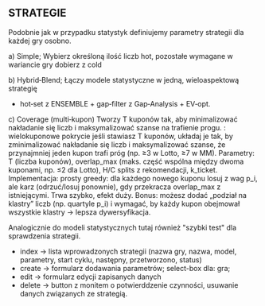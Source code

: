 ## STRATEGIE

Podobnie jak w przypadku statystyk definiujemy parametry strategii dla każdej gry osobno. 

a) Simple;
Wybierz określoną ilość liczb hot, pozostałe wymagane w wariancie gry dobierz z cold

b) Hybrid‑Blend;
Łączy modele statystyczne w jedną, wieloaspektową strategię

- hot‑set z ENSEMBLE + gap‑filter z Gap‑Analysis + EV‑opt.

c) Coverage (multi‑kupon)
Tworzy T kuponów tak, aby minimalizować nakładanie się liczb i maksymalizować szanse na trafienie progu. 
: wielokuponowe pokrycie jeśli stawiasz T kuponów, układaj je tak, by zminimalizować nakładanie się liczb i maksymalizować szanse, że przynajmniej jeden kupon trafi próg (np. ≥3 w Lotto, ≥7 w MM).
Parametry:
T (liczba kuponów), overlap_max (maks. część wspólna między dwoma kuponami, np. ≤2 dla Lotto), H/C splits z rekomendacji, k_ticket.
Implementacja: prosty greedy: dla każdego nowego kuponu losuj z wag p_i, ale karz (odrzuć/losuj ponownie), gdy przekracza overlap_max z istniejącymi. Trwa szybko, efekt duży.
Bonus: możesz dodać „podział na klastry” liczb (np. quartyle p_i) i wymagać, by każdy kupon obejmował wszystkie klastry → lepsza dywersyfikacja.

Analogicznie do modeli statystycznych tutaj również "szybki test" dla sprawdzenia strategii.

- index -> lista wprowadzonych strategii (nazwa gry, nazwa, model, parametry, start cyklu, następny, przetworzono, status)
- create -> formularz dodawania parametrów; select-box dla: gra; 
- edit -> formularz edycji zapisanych danych
- delete -> button z monitem o potwierddzenie czynności, usuwanie danych związanych ze strategią.
